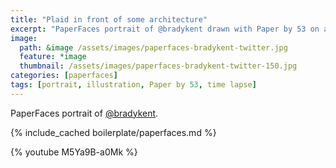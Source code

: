 ```yaml
---
title: "Plaid in front of some architecture"
excerpt: "PaperFaces portrait of @bradykent drawn with Paper by 53 on an iPad."
image: 
  path: &image /assets/images/paperfaces-bradykent-twitter.jpg 
  feature: *image
  thumbnail: /assets/images/paperfaces-bradykent-twitter-150.jpg
categories: [paperfaces]
tags: [portrait, illustration, Paper by 53, time lapse]
---
```


PaperFaces portrait of [@bradykent](https://twitter.com/bradykent).

{% include_cached boilerplate/paperfaces.md %}

{% youtube M5Ya9B-a0Mk %}

